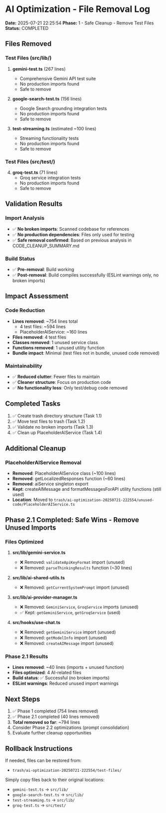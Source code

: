 # AI Optimization - File Removal Log

**Date:** 2025-07-21 22:25:54
**Phase:** 1 - Safe Cleanup - Remove Test Files
**Status:** COMPLETED

## Files Removed

### Test Files (src/lib/)
1. **gemini-test.ts** (267 lines)
   - Comprehensive Gemini API test suite
   - No production imports found
   - Safe to remove

2. **google-search-test.ts** (156 lines)
   - Google Search grounding integration tests
   - No production imports found
   - Safe to remove

3. **test-streaming.ts** (estimated ~100 lines)
   - Streaming functionality tests
   - No production imports found
   - Safe to remove

### Test Files (src/test/)
4. **groq-test.ts** (71 lines)
   - Groq service integration tests
   - No production imports found
   - Safe to remove

## Validation Results

### Import Analysis
- ✅ **No broken imports**: Scanned codebase for references
- ✅ **No production dependencies**: Files only used for testing
- ✅ **Safe removal confirmed**: Based on previous analysis in CODE_CLEANUP_SUMMARY.md

### Build Status
- ✅ **Pre-removal**: Build working
- ✅ **Post-removal**: Build compiles successfully (ESLint warnings only, no broken imports)

## Impact Assessment

### Code Reduction
- **Lines removed**: ~754 lines total
  - 4 test files: ~594 lines
  - PlaceholderAIService: ~160 lines
- **Files removed**: 4 test files
- **Classes removed**: 1 unused service class
- **Functions removed**: 1 unused utility function
- **Bundle impact**: Minimal (test files not in bundle, unused code removed)

### Maintainability
- ✅ **Reduced clutter**: Fewer files to maintain
- ✅ **Cleaner structure**: Focus on production code
- ✅ **No functionality loss**: Only test/debug code removed

## Completed Tasks

1. ✅ Create trash directory structure (Task 1.1)
2. ✅ Move test files to trash (Task 1.2)
3. ✅ Validate no broken imports (Task 1.3)
4. ✅ Clean up PlaceholderAIService (Task 1.4)

## Additional Cleanup

### PlaceholderAIService Removal
- **Removed**: PlaceholderAIService class (~100 lines)
- **Removed**: getLocalizedResponses function (~60 lines)
- **Removed**: aiService singleton export
- **Kept**: createAIMessage and formatMessagesForAPI utility functions (still used)
- **Location**: Moved to `trash/ai-optimization-20250721-222554/unused-code/PlaceholderAIService.ts`

## Phase 2.1 Completed: Safe Wins - Remove Unused Imports

### Files Optimized
1. **src/lib/gemini-service.ts**
   - ❌ Removed: `validateApiKeyFormat` import (unused)
   - ❌ Removed: `parseThinkingResults` function (~30 lines)

2. **src/lib/ai-shared-utils.ts**
   - ❌ Removed: `getCurrentSystemPrompt` import (unused)

3. **src/lib/ai-provider-manager.ts**
   - ❌ Removed: `GeminiService`, `GroqService` imports (unused)
   - ✅ Kept: `getGeminiService`, `getGroqService` (used)

4. **src/hooks/use-chat.ts**
   - ❌ Removed: `getGeminiService` import (unused)
   - ❌ Removed: `getModelInfo` import (unused)
   - ❌ Removed: `createAIMessage` import (unused)

### Phase 2.1 Results
- **Lines removed**: ~40 lines (imports + unused function)
- **Files optimized**: 4 AI-related files
- **Build status**: ✅ Successful (no broken imports)
- **ESLint warnings**: Reduced unused import warnings

## Next Steps

1. ✅ Phase 1 completed (754 lines removed)
2. ✅ Phase 2.1 completed (40 lines removed)
3. **Total removed so far**: ~794 lines
4. Consider Phase 2.2 optimizations (prompt consolidation)
5. Evaluate further cleanup opportunities

## Rollback Instructions

If needed, files can be restored from:
- `trash/ai-optimization-20250721-222554/test-files/`

Simply copy files back to their original locations:
- `gemini-test.ts` → `src/lib/`
- `google-search-test.ts` → `src/lib/`
- `test-streaming.ts` → `src/lib/`
- `groq-test.ts` → `src/test/`
